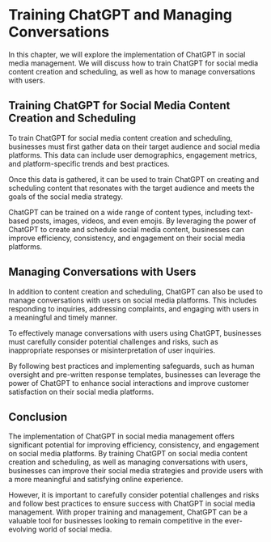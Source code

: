 Training ChatGPT and Managing Conversations
============================================================================================================

In this chapter, we will explore the implementation of ChatGPT in social media management. We will discuss how to train ChatGPT for social media content creation and scheduling, as well as how to manage conversations with users.

Training ChatGPT for Social Media Content Creation and Scheduling
-----------------------------------------------------------------

To train ChatGPT for social media content creation and scheduling, businesses must first gather data on their target audience and social media platforms. This data can include user demographics, engagement metrics, and platform-specific trends and best practices.

Once this data is gathered, it can be used to train ChatGPT on creating and scheduling content that resonates with the target audience and meets the goals of the social media strategy.

ChatGPT can be trained on a wide range of content types, including text-based posts, images, videos, and even emojis. By leveraging the power of ChatGPT to create and schedule social media content, businesses can improve efficiency, consistency, and engagement on their social media platforms.

Managing Conversations with Users
---------------------------------

In addition to content creation and scheduling, ChatGPT can also be used to manage conversations with users on social media platforms. This includes responding to inquiries, addressing complaints, and engaging with users in a meaningful and timely manner.

To effectively manage conversations with users using ChatGPT, businesses must carefully consider potential challenges and risks, such as inappropriate responses or misinterpretation of user inquiries.

By following best practices and implementing safeguards, such as human oversight and pre-written response templates, businesses can leverage the power of ChatGPT to enhance social interactions and improve customer satisfaction on their social media platforms.

Conclusion
----------

The implementation of ChatGPT in social media management offers significant potential for improving efficiency, consistency, and engagement on social media platforms. By training ChatGPT on social media content creation and scheduling, as well as managing conversations with users, businesses can improve their social media strategies and provide users with a more meaningful and satisfying online experience.

However, it is important to carefully consider potential challenges and risks and follow best practices to ensure success with ChatGPT in social media management. With proper training and management, ChatGPT can be a valuable tool for businesses looking to remain competitive in the ever-evolving world of social media.
